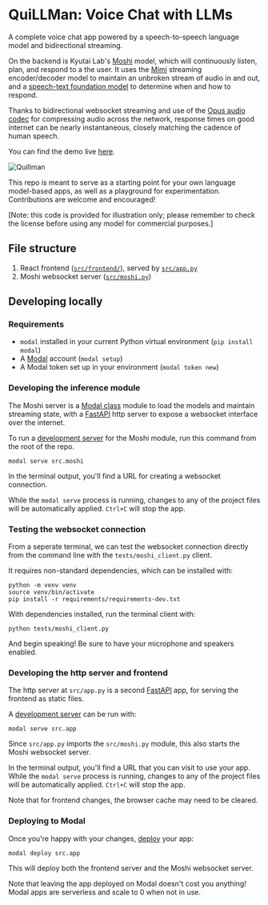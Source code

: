 # QuiLLMan: Voice Chat with LLMs

A complete voice chat app powered by a speech-to-speech language model and bidirectional streaming.

On the backend is Kyutai Lab's [Moshi](https://github.com/kyutai-labs/moshi) model, which will continuously listen, plan, and respond to a the user. It uses the [Mimi](https://huggingface.co/kyutai/mimi) streaming encoder/decoder model to maintain an unbroken stream of audio in and out, and a [speech-text foundation model](https://huggingface.co/kyutai/moshiko-pytorch-bf16) to determine when and how to respond.

Thanks to bidirectional websocket streaming and use of the [Opus audio codec](https://opus-codec.org/) for compressing audio across the network, response times on good internet can be nearly instantaneous, closely matching the cadence of human speech.

You can find the demo live [here](https://modal-labs--quillman-web.modal.run/).

![Quillman](https://github.com/user-attachments/assets/afda5874-8509-4f56-9f25-d734b8f1c40a)

This repo is meant to serve as a starting point for your own language model-based apps, as well as a playground for experimentation. Contributions are welcome and encouraged!

[Note: this code is provided for illustration only; please remember to check the license before using any model for commercial purposes.]

## File structure

1. React frontend ([`src/frontend/`](./src/frontend/)), served by [`src/app.py`](./src/app.py)
2. Moshi websocket server ([`src/moshi.py`](./src/moshi.py))

## Developing locally

### Requirements

- `modal` installed in your current Python virtual environment (`pip install modal`)
- A [Modal](http://modal.com/) account (`modal setup`)
- A Modal token set up in your environment (`modal token new`)

### Developing the inference module

The Moshi server is a [Modal class](https://modal.com/docs/reference/modal.Cls#modalcls) module to load the models and maintain streaming state, with a [FastAPI](https://fastapi.tiangolo.com/) http server to expose a websocket interface over the internet.

To run a [development server]((https://modal.com/docs/guide/webhooks#developing-with-modal-serve)) for the Moshi module, run this command from the root of the repo.

```shell
modal serve src.moshi
```

In the terminal output, you'll find a URL for creating a websocket connection.

While the `modal serve` process is running, changes to any of the project files will be automatically applied. `Ctrl+C` will stop the app. 

### Testing the websocket connection
From a seperate terminal, we can test the websocket connection directly from the command line with the `tests/moshi_client.py` client.

It requires non-standard dependencies, which can be installed with:
```shell
python -m venv venv
source venv/bin/activate
pip install -r requirements/requirements-dev.txt
```

With dependencies installed, run the terminal client with:
```shell
python tests/moshi_client.py
```

And begin speaking! Be sure to have your microphone and speakers enabled.

### Developing the http server and frontend

The http server at `src/app.py` is a second [FastAPI](https://fastapi.tiangolo.com/) app, for serving the frontend as static files.

A [development server]((https://modal.com/docs/guide/webhooks#developing-with-modal-serve)) can be run with:

```shell
modal serve src.app
```

Since `src/app.py` imports the `src/moshi.py` module, this also starts the Moshi websocket server.

In the terminal output, you'll find a URL that you can visit to use your app. 
While the `modal serve` process is running, changes to any of the project files will be automatically applied. `Ctrl+C` will stop the app. 

Note that for frontend changes, the browser cache may need to be cleared.

### Deploying to Modal

Once you're happy with your changes, [deploy](https://modal.com/docs/guide/managing-deployments#creating-deployments) your app:

```shell
modal deploy src.app
```

This will deploy both the frontend server and the Moshi websocket server.

Note that leaving the app deployed on Modal doesn't cost you anything! Modal apps are serverless and scale to 0 when not in use.